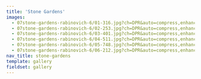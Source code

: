 ```yaml
---
title: 'Stone Gardens'
images:
  - 07stone-gardens-rabinovich-6/01-316.jpg?ch=DPR&auto=compress,enhance,format&w=475&h=300
  - 07stone-gardens-rabinovich-6/02-253.jpg?ch=DPR&auto=compress,enhance,format&w=475&h=300
  - 07stone-gardens-rabinovich-6/03-401.jpg?ch=DPR&auto=compress,enhance,format&w=475&h=300
  - 07stone-gardens-rabinovich-6/04-511.jpg?ch=DPR&auto=compress,enhance,format&w=475&h=300
  - 07stone-gardens-rabinovich-6/05-748.jpg?ch=DPR&auto=compress,enhance,format&w=475&h=300
  - 07stone-gardens-rabinovich-6/06-212.jpg?ch=DPR&auto=compress,enhance,format&w=475&h=300
nav_title: stone-gardens
template: gallery
fieldset: gallery
---
```


